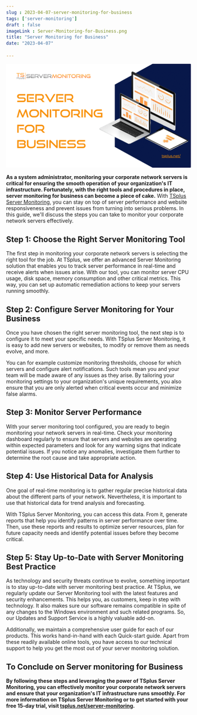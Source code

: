 ```yaml
---
slug : 2023-04-07-server-monitoring-for-business
tags: ['server-monitoring']
draft : false 
imageLink : Server-Monitoring-for-Business.png
title: "Server Monitoring for Business"
date: "2023-04-07"

---
```


[![Title of article "Server Monitoring for Business", TSplus logo and link, illustrated by an image of computer devices with Server Monitoring logo and visuals on their screens.](./images/Server-Monitoring-for-Business.png)](https://tsplus.net/server-monitoring/)

**As a system administrator, monitoring your corporate network servers is critical for ensuring the smooth operation of your organization's IT infrastructure. Fortunately, with the right tools and procedures in place, server monitoring for business can become a piece of cake.** With [TSplus Server Monitoring](https://tsplus.net/server-monitoring/), you can stay on top of server performance and website responsiveness and prevent issues from turning into serious problems. In this guide, we'll discuss the steps you can take to monitor your corporate network servers effectively.

## Step 1: Choose the Right Server Monitoring Tool

The first step in monitoring your corporate network servers is selecting the right tool for the job. At TSplus, we offer an advanced Server Monitoring solution that enables you to track server performance in real-time and receive alerts when issues arise. With our tool, you can monitor server CPU usage, disk space, memory consumption and other critical metrics. This way, you can set up automatic remediation actions to keep your servers running smoothly.

## Step 2: Configure Server Monitoring for Your Business

Once you have chosen the right server monitoring tool, the next step is to configure it to meet your specific needs. With TSplus Server Monitoring, it is easy to add new servers or websites, to modify or remove them as needs evolve, and more.

You can for example customize monitoring thresholds, choose for which servers and configure alert notifications. Such tools mean you and your team will be made aware of any issues as they arise. By tailoring your monitoring settings to your organization's unique requirements, you also ensure that you are only alerted when critical events occur and minimize false alarms.

## Step 3: Monitor Server Performance

With your server monitoring tool configured, you are ready to begin monitoring your network servers in real-time. Check your monitoring dashboard regularly to ensure that servers and websites are operating within expected parameters and look for any warning signs that indicate potential issues. If you notice any anomalies, investigate them further to determine the root cause and take appropriate action.

## Step 4: Use Historical Data for Analysis

One goal of real-time monitoring is to gather regular precise historical data about the different parts of your network. Nevertheless, it is important to use that historical data for trend analysis and forecasting.

With TSplus Server Monitoring, you can access this data. From it, generate reports that help you identify patterns in server performance over time. Then, use these reports and results to optimize server resources, plan for future capacity needs and identify potential issues before they become critical.

## Step 5: Stay Up-to-Date with Server Monitoring Best Practice

As technology and security threats continue to evolve, something important is to stay up-to-date with server monitoring best practice. At TSplus, we regularly update our Server Monitoring tool with the latest features and security enhancements. This helps you, as customers, keep in step with technology. It also makes sure our software remains compatible in spite of any changes to the Windows environment and such related programs. So, our Updates and Support Service is a highly valuable add-on.

Additionally, we maintain a comprehensive user guide for each of our products. This works hand-in-hand with each Quick-start guide. Apart from these readily available online tools, you have access to our technical support to help you get the most out of your server monitoring solution.

## To Conclude on Server monitoring for Business

**By following these steps and leveraging the power of TSplus Server Monitoring, you can effectively monitor your corporate network servers and ensure that your organization's IT infrastructure runs smoothly. For more information on TSplus Server Monitoring or to get started with your free 15-day trial, visit [tsplus.net/server-monitoring](https://tsplus.net/server-monitoring/).**

